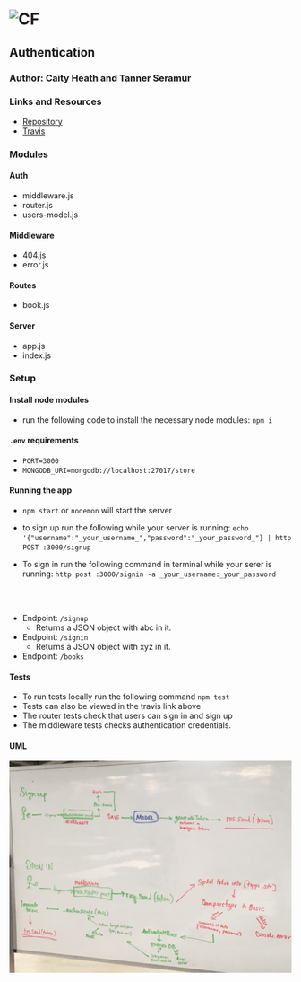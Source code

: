 ![CF](http://i.imgur.com/7v5ASc8.png)
=================================================

## Authentication 

### Author: Caity Heath and Tanner Seramur 

### Links and Resources
* [Repository](https://github.com/CaityHeath/16-authentication)
* [Travis](https://www.travis-ci.com/CaityHeath/16-authentication)


### Modules
#### Auth 
* middleware.js
* router.js
* users-model.js

#### Middleware
* 404.js
* error.js

#### Routes
* book.js

#### Server
* app.js
* index.js



### Setup
#### Install node modules
* run the following code to install the necessary node modules:
`npm i `

#### `.env` requirements
* `PORT=3000`
* `MONGODB_URI=mongodb://localhost:27017/store`


#### Running the app
* `npm start` or `nodemon` will start the server
* to sign up run the following while your server is running: 
`echo '{"username":"_your_username_","password":"_your_password_"} | http POST :3000/signup`

* To sign in run the following command in terminal while your serer is running: 
`http post :3000/signin -a _your_username:_your_password`

<br>
<br>

* Endpoint: `/signup`
  * Returns a JSON object with abc in it.
* Endpoint: `/signin`
  * Returns a JSON object with xyz in it.
* Endpoint: `/books`
  
#### Tests
* To run tests locally run the following command `npm test`
* Tests can also be viewed in the travis link above
* The router tests check that users can sign in and sign up
* The middleware tests checks authentication credentials.

#### UML

![](./1_14_uml.JPG)